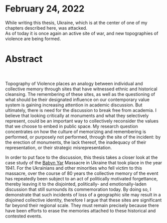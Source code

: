 
<div class="full-height center">



# February 24, 2022

While writing this thesis, Ukraine, which is at the center of one of my chapters described here, was attacked. <br> As of today it is once again an active site of war, and new topographies of violence are being formed.


</div>

# Abstract
<br><br>
Topography of Violence places an analogy between individual and collective memory through sites that have witnessed ethnic and historical cleansing. The remembering of these sites, as well as the questioning of what should be their designated influence on our contemporary value system is gaining increasing attention in academic discussion. But ultimately, there is need for the discussion to break free from academia. I believe that looking critically at monuments and what they selectively represent, could be an important way to collectively reconsider the values that we choose to embed in public space. My research question concentrates on how the culture of memorizing and remembering is performed, or purposely not performed, through the site of the incident: by the erection of monuments, the lack thereof, the inadequacy of their representation, or their strategic misrepresentation.

In order to put face to the discussion, this thesis takes a closer look at the case study of the [Babyn Yar](#tooltip "grandmother's ravine (Ukrainian)") Massacre in Ukraine that took place in the year 1941. For the Ukrainians and other minorities who fell victim to this massacre, over the course of 80 years the collective memory of the event has repeatedly been subject to an act of politically motivated forgettance, thereby leaving it to the disjointed, politically- and emotionally-laden discussion that still surrounds its commemoration today. By doing so, I demonstrate that such incidents of loss of a geographic site may result in a disjoined collective identity, therefore I argue that these sites are significant far beyond their regional scale. They must remain precisely because there have been efforts to erase the memories attached to these historical and contested events.
<br><br>


